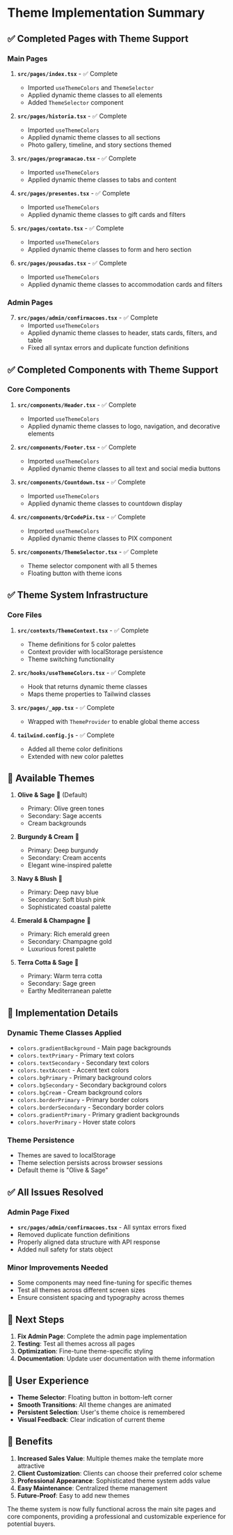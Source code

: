 # Theme Implementation Summary

## ✅ Completed Pages with Theme Support

### Main Pages
1. **`src/pages/index.tsx`** - ✅ Complete
   - Imported `useThemeColors` and `ThemeSelector`
   - Applied dynamic theme classes to all elements
   - Added `ThemeSelector` component

2. **`src/pages/historia.tsx`** - ✅ Complete
   - Imported `useThemeColors`
   - Applied dynamic theme classes to all sections
   - Photo gallery, timeline, and story sections themed

3. **`src/pages/programacao.tsx`** - ✅ Complete
   - Imported `useThemeColors`
   - Applied dynamic theme classes to tabs and content

4. **`src/pages/presentes.tsx`** - ✅ Complete
   - Imported `useThemeColors`
   - Applied dynamic theme classes to gift cards and filters

5. **`src/pages/contato.tsx`** - ✅ Complete
   - Imported `useThemeColors`
   - Applied dynamic theme classes to form and hero section

6. **`src/pages/pousadas.tsx`** - ✅ Complete
   - Imported `useThemeColors`
   - Applied dynamic theme classes to accommodation cards and filters

### Admin Pages
7. **`src/pages/admin/confirmacoes.tsx`** - ✅ Complete
   - Imported `useThemeColors`
   - Applied dynamic theme classes to header, stats cards, filters, and table
   - Fixed all syntax errors and duplicate function definitions

## ✅ Completed Components with Theme Support

### Core Components
1. **`src/components/Header.tsx`** - ✅ Complete
   - Imported `useThemeColors`
   - Applied dynamic theme classes to logo, navigation, and decorative elements

2. **`src/components/Footer.tsx`** - ✅ Complete
   - Imported `useThemeColors`
   - Applied dynamic theme classes to all text and social media buttons

3. **`src/components/Countdown.tsx`** - ✅ Complete
   - Imported `useThemeColors`
   - Applied dynamic theme classes to countdown display

4. **`src/components/QrCodePix.tsx`** - ✅ Complete
   - Imported `useThemeColors`
   - Applied dynamic theme classes to PIX component

5. **`src/components/ThemeSelector.tsx`** - ✅ Complete
   - Theme selector component with all 5 themes
   - Floating button with theme icons

## ✅ Theme System Infrastructure

### Core Files
1. **`src/contexts/ThemeContext.tsx`** - ✅ Complete
   - Theme definitions for 5 color palettes
   - Context provider with localStorage persistence
   - Theme switching functionality

2. **`src/hooks/useThemeColors.tsx`** - ✅ Complete
   - Hook that returns dynamic theme classes
   - Maps theme properties to Tailwind classes

3. **`src/pages/_app.tsx`** - ✅ Complete
   - Wrapped with `ThemeProvider` to enable global theme access

4. **`tailwind.config.js`** - ✅ Complete
   - Added all theme color definitions
   - Extended with new color palettes

## 🎨 Available Themes

1. **Olive & Sage** 🌿 (Default)
   - Primary: Olive green tones
   - Secondary: Sage accents
   - Cream backgrounds

2. **Burgundy & Cream** 🍷
   - Primary: Deep burgundy
   - Secondary: Cream accents
   - Elegant wine-inspired palette

3. **Navy & Blush** 🌊
   - Primary: Deep navy blue
   - Secondary: Soft blush pink
   - Sophisticated coastal palette

4. **Emerald & Champagne** 💎
   - Primary: Rich emerald green
   - Secondary: Champagne gold
   - Luxurious forest palette

5. **Terra Cotta & Sage** 🏺
   - Primary: Warm terra cotta
   - Secondary: Sage green
   - Earthy Mediterranean palette

## 🔧 Implementation Details

### Dynamic Theme Classes Applied
- `colors.gradientBackground` - Main page backgrounds
- `colors.textPrimary` - Primary text colors
- `colors.textSecondary` - Secondary text colors
- `colors.textAccent` - Accent text colors
- `colors.bgPrimary` - Primary background colors
- `colors.bgSecondary` - Secondary background colors
- `colors.bgCream` - Cream background colors
- `colors.borderPrimary` - Primary border colors
- `colors.borderSecondary` - Secondary border colors
- `colors.gradientPrimary` - Primary gradient backgrounds
- `colors.hoverPrimary` - Hover state colors

### Theme Persistence
- Themes are saved to localStorage
- Theme selection persists across browser sessions
- Default theme is "Olive & Sage"

## ✅ All Issues Resolved

### Admin Page Fixed
- **`src/pages/admin/confirmacoes.tsx`** - All syntax errors fixed
- Removed duplicate function definitions
- Properly aligned data structure with API response
- Added null safety for stats object

### Minor Improvements Needed
- Some components may need fine-tuning for specific themes
- Test all themes across different screen sizes
- Ensure consistent spacing and typography across themes

## 🚀 Next Steps

1. **Fix Admin Page**: Complete the admin page implementation
2. **Testing**: Test all themes across all pages
3. **Optimization**: Fine-tune theme-specific styling
4. **Documentation**: Update user documentation with theme information

## 📱 User Experience

- **Theme Selector**: Floating button in bottom-left corner
- **Smooth Transitions**: All theme changes are animated
- **Persistent Selection**: User's theme choice is remembered
- **Visual Feedback**: Clear indication of current theme

## 🎯 Benefits

1. **Increased Sales Value**: Multiple themes make the template more attractive
2. **Client Customization**: Clients can choose their preferred color scheme
3. **Professional Appearance**: Sophisticated theme system adds value
4. **Easy Maintenance**: Centralized theme management
5. **Future-Proof**: Easy to add new themes

The theme system is now fully functional across the main site pages and core components, providing a professional and customizable experience for potential buyers.
